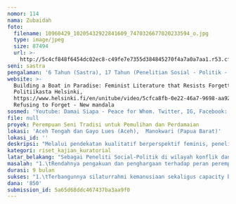 ```yaml
---
nomor: 114
nama: Zubaidah
foto:
  filename: 10960429_10205432922841609_7470326677020233594_o.jpg
  type: image/jpeg
  size: 87494
  url: >-
    http://5c4cf848f6454dc02ec8-c49fe7e7355d384845270f4a7a0a7aa1.r53.cf2.rackcdn.com/a7361f32-b8f9-41d4-88f6-88bc604e68d6/10960429_10205432922841609_7470326677020233594_o.jpg
seni: sastra
pengalaman: '6 Tahun (Sastra), 17 Tahun (Penelitian Sosial - Politik - Budaya)'
website: >-
  Building a Boat in Paradise: Feminist Literature that Resists Forgetting -
  Politiikasta Helsinki,
  https://www.helsinki.fi/en/unitube/video/5cfca8fb-0e22-46a7-9698-aa92e4271911,
  Refusing to Forget - New mandala
sosmed: 'Youtube: Damai Siapa - Peace for Whom. Twitter, IG, Facebook: Zubaidah Djohar'
file: null
proyek: Perempuan Seni Tradisi untuk Pemulihan dan Perdamaian
lokasi: 'Aceh Tengah dan Gayo Lues (Aceh),  Manokwari (Papua Barat)'
lokasi_id: ''
deskripsi: "Melalui pendekatan kualitatif berperspektif feminis, penelitian ini menggali\_ suara dan peran perempuan di ranah seni tradisi dalam menyikapi situasi konflik/pasca konflik, mengatasi kekecewaan, trauma, beban berlapis,\_dan\_membangun ruang kebersamaan yang damai.\_Penelitian ini membangun pengetahuan tentang strategi pemulihan diri dan komunitas, serta cara membangun perdamaian melalui seni tradisi yang dihidupi oleh perempuan.\r\n\_\r\nProyek ini memberikan alternatif terhadap penyelesaian konflik yang didekati\_dengan pendekatan hukum benar-salah,\_pengadilan tanpa ruang peradilan humanis, pendekatan kekuasaan yang militeristis. Aspek budaya dan peran perempuan dalam merawat kehidupan di tengah dan pasca konflik, yang seharusnya dapat menjadi landasan bagi gerakan kebudayaan, seringkali terabaikan. Peran perempuan di ranah seni memiliki nilai-nilai yang dapat digunakan sebagai sumber inspirasi, karena para perempuan di akar rumput di berbagai daerah telah merawat kemanusiaan. Melalui lagu dan tarian, mereka merekam ingatan kolektif, sekaligus memulihkan luka sejarah.\_\r\n\_\r\nDi Bener Meriah misalnya, Didong adalah seni tutur perempuan sekaligus musik untuk menari yang mampu melahirkan syair-syair harapan.\_Tradisi ini akan tergerus bila peran dan tantangan mereka tidak tercatat dan terakomodir baik, serta kurangnya penguatan di tingkat pemuda-generasi penerus.\_ Penelitian ini mengintervensi kecenderungan terpinggirkannya suara, ingatan dan peran perempuan dengan membangun, mensosialisasikan pengetahuan baru tentang peran perempuan melalui seni tradisi.\r\n"
kategori: riset_kajian_kuratorial
latar_belakang: "Sebagai Peneliti Social-Politik di wilayah konflik dan perdamaian Aceh, sekaligus Pegiat Kebudayaan yang menggunakan perspektif feminis membaca dinamika, saya melihat banyak hal dalam ranah seni tradisi yang perlu diangkat untuk mendukung proses pemulihan Aceh dan Papua. Salah satunya adalah menggali aspek seni tradisi yang dikembangkan oleh perempuan-perempuan di akar rumput. Bila pada karya sebelumnya saya mengangkat situasi perempuan dan perdamaian dalam bentuk puisi, saat ini saya ingin mengembangkannya dengan melihat aspek kekuatan lagu, sekaligus tarian yang dibawakan oleh perempuan untuk proses healing, bagaimana kaitannya dengan upaya mencatat sejarah di tengah konflik dan perdamaian Aceh, kemudian membandingkannya dengan situasi di Papua. \r\n\r\nIde ini semakin menguat ketika masyarakat korban, terutama perempuan dan anak-anak masih sangat rentan, tidak tersentuh pemulihan signifikan. Persoalan keberagaman juga menjadi tantangan. Isu SARA terus mengemuka dan berdampak pada tersingkirnya kelompok minoritas dan terkikisnya kekayaan Aceh akan keberagaman suku dan seni tradisi. Tentu saja ini mengancam proses keberlanjutan perdamaian. \r\n\r\nSelain itu, bisa menjadi pintu masuk untuk menggalang kekuatan secara lebih luas dalam mendukung kehadiran Komisi Kebenaran dan Rekonsiliasi Aceh yang rentan, dan proses pemulihan dampak konflik di daerah mana pun, sekaligus sebagai fundraising kegiatan pemulihan korban konflik, yang selama ini dilakukan oleh buku PULANG Melawan Lupa.\r\n"
masalah: "1.\tRendahnya pengakuan dan penghargaan terhadap peran perempuan dalam seni tradisi.\r\n2.\tTidak tercatatnya suara dan peran perempuan di ranah seni tradisi, yang merupakan sumber kekuatan sekaligus strategi pemulihan.\r\n3.\tTergerusnya kekayaan seni tradisi akibat minimnya penguatan generasi di akar rumput dan persoalan-persoalan social politik yang mengemuka.\r\n4.\tTersingkirnya perempuan dalam peran kebudayaan dan pemulihan.\r\n5.\tMinimnya seni tradisi dalam membangun gerakan politik beretika.\r\n\r\nDi antara upaya yang dilakukan:\r\n\r\n1.\tPenelitian studi kasus: perempuan penggerak seni tradisi di wilayah minoritas paska konflik. Persoalan mereka berlapis, tidak saja korban atas situasi konflik, juga menjadi minoritas di tengah perdamaian. Sementara pada saat yang sama, perempuan dan kekayaan seni tradisi sangat berperan dalam keberlanjutan perdamaian.\r\n2.\tPerbandingan peran perempuan dalam perdamaian melalui seni tradisi di beberapa lokasi studi kasus (AcehdanPapua).\r\n3.\tMendokumentasikan hasil penelitian dalam buku dan film dokumenter.\r\n4.\tMenjemput Momentum Hari Perdamaian Aceh 15 Agustus sebagai pintu masuk mendorong perdamaian Indonesia, melalui Konser Perdamaian Perempuan Seni Tradisi untuk Pemulihan, bertema “Rahim Ingatan Pulang Melawan Lupa”. Konser ini menampilkan seni tradisi perempuan dari daerah penelitian.\_ Konser juga melibatkan partisipasi pemuda sebagai bagian dari gerakan kebudayaan untuk perdamaian.\r\n5.\tLaunching dan sosialisasi buku-film dokumenter untuk penyebaran pengetahuan perempuan, sekaligus keberlanjutan fundraising.\r\n"
durasi: 9 bulan
sukses: "1.\tTerbangunnya silaturrahmi kemanusiaan sekaligus capacity building untuk perempuan penggerak seni tradisi di wilayah konflik dan paska konflik.\r\n2.\tAdanya catatan kritis-analitis tentang pemikiran dan peran perempuan dalam ranah seni tradisi untuk pemulihan dan perdamaian di lintas etnis. \r\n3.\tTerbangunnya konsolidasi semua pihak dalam membangun perdamaian Aceh dan pemulihan dampak konflik di Papua dengan pelibatan perempuan dan pendekatan seni tradisi tua sebagai strategi. \r\n4.\tTerbangunnya gerakan kebudayaan melalui keterlibatan pemuda. Konsolidasi dengan pemerintah, pemuka agama, pegiat seni budaya, tokoh adat, peneliti, akademisi dan aktivis di lintas daerah dan disiplin ilmu dalam kegiatan-kegiatan pembangunan perdamaian.\r\n5.\tTersosialisasikannya peran dan suara perempuan dalam seni tradisi untuk pemulihan dan perdamaian melalui diskusi buku dan film dokumenter di sekolah, kampus, media dan ruang publik lainnya.\r\n6.\tAdanya fundraising yang berkelanjutan dari kegiatan dan penjualan buku Pulang Melawan Lupa (Building a Boat in Paradise/English Version, dan Demi Damai/Kumpulan Esai), serta lagu-lagu yang lahir dari puisi tersebut--sebagai pemantik gerakan seni tradisi perempuan untuk pemulihan dan perdamaian, juga fundraising dari buku dan film yang dihasilkan dari penelitian ini.\r\n7.\tKeberlanjutan upaya memetakan peran perempuan dalam perdamaian melalui seni tradisi dengan mereplikasi hasil studi kasus, dokumentasi dan kegiatan ini, yang telah dievaluasi, pada wilayah budaya lain di Indonesia, sesuai konteksnya.\_\r\n"
dana: '850'
submission_id: 5a65d68ddc467437ba3aa9f0
---
```

